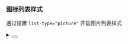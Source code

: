 ### 图标列表样式

通过设置 `list-type="picture"` 开启图片列表样式

<div class="cell-demo vp-raw">
  <yc-upload
    list-type="picture"
    :default-file-list="fileList" />
</div>

<script setup>
const fileList = [
  {
    uid: '-2',
    name: '20200717-103937.png',
    url: '//p1-arco.byteimg.com/tos-cn-i-uwbnlip3yd/a8c8cdb109cb051163646151a4a5083b.png~tplv-uwbnlip3yd-webp.webp',
  },
  {
    uid: '-1',
    name: 'hahhahahahaha.png',
    url: '//p1-arco.byteimg.com/tos-cn-i-uwbnlip3yd/e278888093bef8910e829486fb45dd69.png~tplv-uwbnlip3yd-webp.webp',
  },
];
</script>

<details>
<summary>
 <button class="code-btn"  >
    <icon-code />
 </button>
</summary>

```vue
<template>
  <yc-upload
    list-type="picture"
    :default-file-list="fileList" />
</template>

<script setup>
const fileList = [
  {
    uid: '-2',
    name: '20200717-103937.png',
    url: '//p1-arco.byteimg.com/tos-cn-i-uwbnlip3yd/a8c8cdb109cb051163646151a4a5083b.png~tplv-uwbnlip3yd-webp.webp',
  },
  {
    uid: '-1',
    name: 'hahhahahahaha.png',
    url: '//p1-arco.byteimg.com/tos-cn-i-uwbnlip3yd/e278888093bef8910e829486fb45dd69.png~tplv-uwbnlip3yd-webp.webp',
  },
];
</script>
```

</details>
